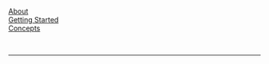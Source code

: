 <br />

[About](%baseurl%)\
[Getting Started](%baseurl%getting-started)\
[Concepts](%baseurl%concepts)

<br />

---
